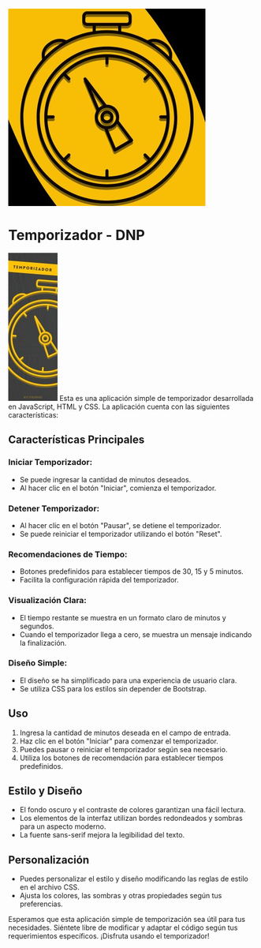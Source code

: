 ![icono](img/icono.jpg)

# Temporizador - DNP

![icono](img/temporizador.jpg)
Esta es una aplicación simple de temporizador desarrollada en JavaScript, HTML y CSS. La aplicación cuenta con las siguientes características:

## Características Principales

### Iniciar Temporizador:
- Se puede ingresar la cantidad de minutos deseados.
- Al hacer clic en el botón "Iniciar", comienza el temporizador.

### Detener Temporizador:
- Al hacer clic en el botón "Pausar", se detiene el temporizador.
- Se puede reiniciar el temporizador utilizando el botón "Reset".

### Recomendaciones de Tiempo:
- Botones predefinidos para establecer tiempos de 30, 15 y 5 minutos.
- Facilita la configuración rápida del temporizador.

### Visualización Clara:
- El tiempo restante se muestra en un formato claro de minutos y segundos.
- Cuando el temporizador llega a cero, se muestra un mensaje indicando la finalización.

### Diseño Simple:
- El diseño se ha simplificado para una experiencia de usuario clara.
- Se utiliza CSS para los estilos sin depender de Bootstrap.

## Uso

1. Ingresa la cantidad de minutos deseada en el campo de entrada.
2. Haz clic en el botón "Iniciar" para comenzar el temporizador.
3. Puedes pausar o reiniciar el temporizador según sea necesario.
4. Utiliza los botones de recomendación para establecer tiempos predefinidos.

## Estilo y Diseño

- El fondo oscuro y el contraste de colores garantizan una fácil lectura.
- Los elementos de la interfaz utilizan bordes redondeados y sombras para un aspecto moderno.
- La fuente sans-serif mejora la legibilidad del texto.

## Personalización

- Puedes personalizar el estilo y diseño modificando las reglas de estilo en el archivo CSS.
- Ajusta los colores, las sombras y otras propiedades según tus preferencias.

Esperamos que esta aplicación simple de temporización sea útil para tus necesidades. Siéntete libre de modificar y adaptar el código según tus requerimientos específicos. ¡Disfruta usando el temporizador!
